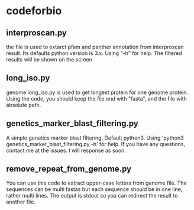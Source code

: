 # codeforbio
## interproscan.py
the file is used to extarct pfam and panther annotation from interproscan result. Its defaults python version is 3.x. Using "-h" for help. The filtered results will be shown on the screen

## long_iso.py
genome long_iso.py is used to get longest protein for one genome protein. Using the code, you should keep the file end with "fasta", and the file with absolute path.

## genetics_marker_blast_filtering.py
A simple genetics marker blast filtering. Default python3. Using 'python3 genetics_marker_blast_filtering.py -h'  for help. If you have any questions, contact me at the issues. I will response as soon.

## remove_repeat_from_genome.py
You can use this code to extract upper-case letters from genome file. The sequences can be multi fastas but each sequence should be in one line, rather multi lines. The output is stdout so you can redirect the result to another file.


